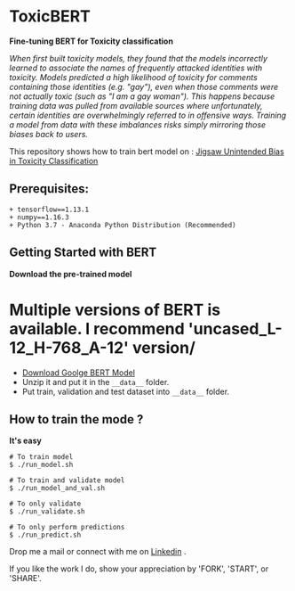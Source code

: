 # ToxicBERT

**Fine-tuning BERT for Toxicity classification**

*When first built toxicity models, they found that the models incorrectly learned to associate the names of frequently attacked identities with toxicity. Models predicted a high likelihood of toxicity for comments containing those identities (e.g. "gay"), even when those comments were not actually toxic (such as "I am a gay woman"). This happens because training data was pulled from available sources where unfortunately, certain identities are overwhelmingly referred to in offensive ways. Training a model from data with these imbalances risks simply mirroring those biases back to users.*

This repository shows how to train bert model on : [Jigsaw Unintended Bias in Toxicity Classification](https://www.kaggle.com/c/jigsaw-unintended-bias-in-toxicity-classification)

## Prerequisites:
    + tensorflow==1.13.1
    + numpy==1.16.3
    + Python 3.7 - Anaconda Python Distribution (Recommended)

## Getting Started with BERT
**Download the pre-trained model**
# Multiple versions of BERT is available. I recommend 'uncased_L-12_H-768_A-12' version/
+ [Download Goolge BERT Model](https://github.com/google-research/bert)
+ Unzip it and put it in the `__data__` folder.
+ Put train, validation and test dataset into `__data__` folder.


## How to train the mode ?
**It's easy**
```
# To train model
$ ./run_model.sh

# To train and validate model
$ ./run_model_and_val.sh

# To only validate
$ ./run_validate.sh

# To only perform predictions
$ ./run_predict.sh
```


Drop me a mail or connect with me on [Linkedin](https://linkedin.com/in/kumar-nityan-suman/) .

If you like the work I do, show your appreciation by 'FORK', 'START', or 'SHARE'.